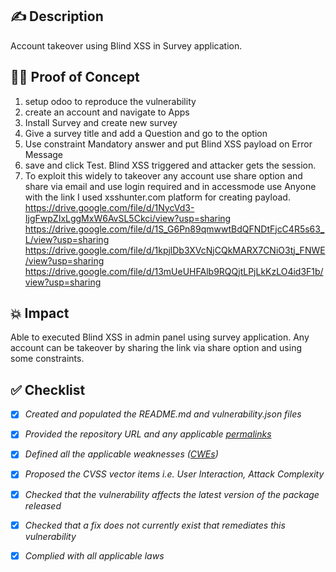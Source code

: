 ## ✍️ Description
Account takeover using Blind XSS in Survey application.
## 🕵️‍♂️ Proof of Concept 
1. setup odoo to reproduce the vulnerability
2. create an account and navigate to Apps 
3. Install Survey and create new survey
4. Give a survey title and add a Question and go to the option
5. Use constraint Mandatory answer and put Blind XSS payload on Error Message
6. save and click Test. Blind XSS triggered and attacker gets the session.
7. To exploit this widely to takeover any account use share option and share via email and use login required and in  accessmode use Anyone with the link 
I used xsshunter.com platform for creating payload.
https://drive.google.com/file/d/1NycVd3-IjgFwpZIxLggMxW6AvSL5Ckci/view?usp=sharing
https://drive.google.com/file/d/1S_G6Pn89qmwwtBdQFNDtFjcC4R5s63_L/view?usp=sharing
https://drive.google.com/file/d/1kpjlDb3XVcNjCQkMARX7CNiO3tj_FNWE/view?usp=sharing
https://drive.google.com/file/d/13mUeUHFAlb9RQQjtLPjLkKzLO4id3F1b/view?usp=sharing
## 💥 Impact
Able to executed Blind XSS in admin panel using survey application.
Any account can be takeover by sharing the link via share option and using some constraints. 
## ✅ Checklist
- [x] _Created and populated the README.md and vulnerability.json files_
- [x] _Provided the repository URL and any applicable [permalinks]([https://help.github.com/en/github/managing-files-in-a-repository/getting-permanent-links-to-files](https://help.github.com/en/github/managing-files-in-a-repository/getting-permanent-links-to-files))_
- [x] _Defined all the applicable weaknesses ([CWEs]([https://cwe.mitre.org/](https://cwe.mitre.org/)))_
- [x] _Proposed the CVSS vector items i.e. User Interaction, Attack Complexity_
- [x] _Checked that the vulnerability affects the latest version of the package released_
- [x] _Checked that a fix does not currently exist that remediates this vulnerability_
- [x] _Complied with all applicable laws_


